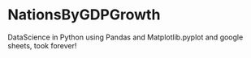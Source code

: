 # NationsByGDPGrowth
DataScience in Python using Pandas and Matplotlib.pyplot and google sheets, took forever!
